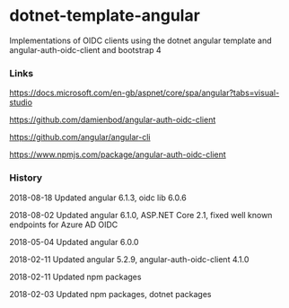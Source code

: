 # dotnet-template-angular

Implementations of OIDC clients using the dotnet angular template and angular-auth-oidc-client and bootstrap 4

### Links

https://docs.microsoft.com/en-gb/aspnet/core/spa/angular?tabs=visual-studio

https://github.com/damienbod/angular-auth-oidc-client

https://github.com/angular/angular-cli

https://www.npmjs.com/package/angular-auth-oidc-client

### History

2018-08-18 Updated angular 6.1.3, oidc lib 6.0.6

2018-08-02 Updated angular 6.1.0, ASP.NET Core 2.1, fixed well known endpoints for Azure AD OIDC

2018-05-04 Updated angular 6.0.0

2018-02-11 Updated angular 5.2.9, angular-auth-oidc-client 4.1.0

2018-02-11 Updated npm packages

2018-02-03 Updated npm packages, dotnet packages